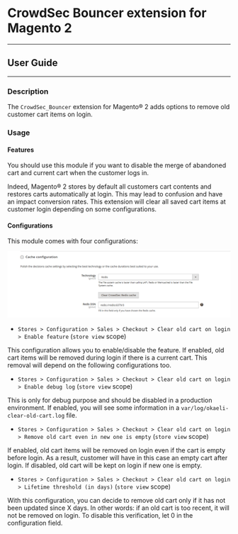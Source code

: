 # CrowdSec Bouncer extension for Magento 2
----------------------------------------------

## User Guide

---------------------------------------------

### Description

The `CrowdSec_Bouncer` extension for Magento® 2 adds options to remove old customer cart items on login.


### Usage

#### Features

You should use this module if you want to disable the merge of abandoned cart and current cart when the customer logs in.

Indeed, Magento® 2 stores by default all customers cart contents and restores carts automatically at login. This may lead to 
confusion and have an impact conversion rates. This extension will clear all saved cart items at customer login depending on some 
configurations.

#### Configurations

This module comes with four configurations:

   ![CrowdSec Bouncer configuration](../screenshots/config-cache.png)

  * `Stores > Configuration > Sales > Checkout > Clear old cart on login > Enable feature` (`store view` scope)
  
  This configuration allows you to enable/disable the feature. If enabled, old cart items will be removed during login if there is a current cart. 
  This removal will depend on the following configurations too.
  
  * `Stores > Configuration > Sales > Checkout > Clear old cart on login > Enable debug log` (`store view` scope)
  
  This is only for debug purpose and should be disabled in a production environment. 
  If enabled, you will see some information in a `var/log/okaeli-clear-old-cart.log` file.
  
  * `Stores > Configuration > Sales > Checkout > Clear old cart on login > Remove old cart even in new one is empty` (`store view` scope)
  
  If enabled, old cart items will be removed on login even if the cart is empty before login. As a result, customer will
   have in this case an empty cart after login. If disabled, old cart will be kept on login if new one is empty.
  
  * `Stores > Configuration > Sales > Checkout > Clear old cart on login > Lifetime threshold (in days)` (`store view` scope)
  
  With this configuration, you can decide to remove old cart only if it has not been updated since X days. In other words: 
  if an old cart is too recent, it will not be removed on login. To disable this verification, let 0 in 
  the configuration field.
  


 
